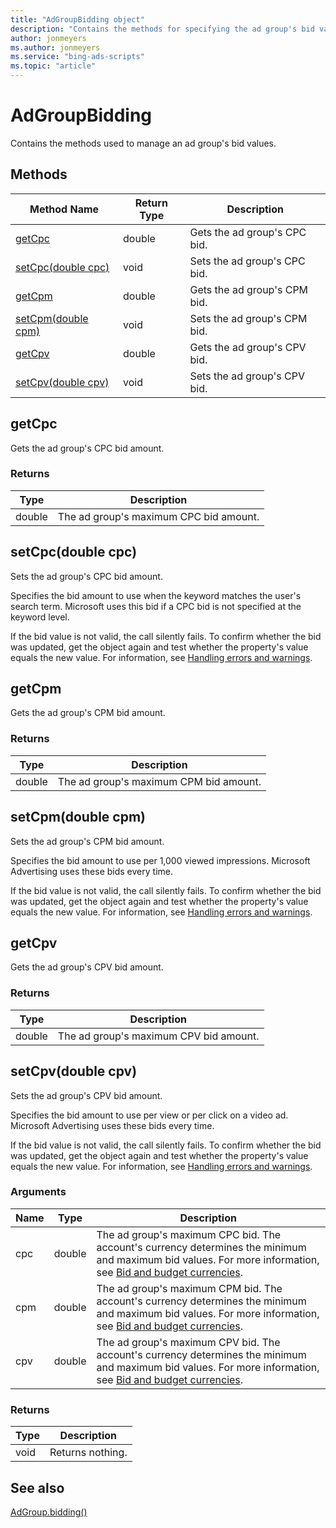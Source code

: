 ```yaml
---
title: "AdGroupBidding object"
description: "Contains the methods for specifying the ad group's bid values."
author: jonmeyers
ms.author: jonmeyers
ms.service: "bing-ads-scripts"
ms.topic: "article"
---
```


# AdGroupBidding

Contains the methods used to manage an ad group's bid values.

## Methods
|Method Name|Return Type|Description|
|-|-|-
[getCpc](#getcpc)|double|Gets the ad group's CPC bid.
[setCpc(double cpc)](#setcpc-double-cpc-)|void|Sets the ad group's CPC bid.
[getCpm](#getcpm)|double|Gets the ad group's CPM bid.
[setCpm(double cpm)](#setcpm-double-cpm-)|void|Sets the ad group's CPM bid.
[getCpv](#getcpv)|double|Gets the ad group's CPV bid.
[setCpv(double cpv)](#setcpv-double-cpv-)|void|Sets the ad group's CPV bid.


## <a name="getcpc"></a>getCpc
Gets the ad group's CPC bid amount. 

### Returns
|Type|Description|
|-|-
double|The ad group's maximum CPC bid amount.

## <a name="setcpc-double-cpc-"></a>setCpc(double cpc)
Sets the ad group's CPC bid amount. 

Specifies the bid amount to use when the keyword matches the user's search term. Microsoft uses this bid if a CPC bid is not specified at the keyword level.

If the bid value is not valid, the call silently fails. To confirm whether the bid was updated, get the object again and test whether the property's value equals the new value. For information, see [Handling errors and warnings](../concepts/errors-and-warnings.md).


## <a name="getcpm"></a>getCpm
Gets the ad group's CPM bid amount. 

### Returns
|Type|Description|
|-|-
double|The ad group's maximum CPM bid amount.

## <a name="setcpm-double-cpm-"></a>setCpm(double cpm)
Sets the ad group's CPM bid amount. 

Specifies the bid amount to use per 1,000 viewed impressions. Microsoft Advertising uses these bids every time.

If the bid value is not valid, the call silently fails. To confirm whether the bid was updated, get the object again and test whether the property's value equals the new value. For information, see [Handling errors and warnings](../concepts/errors-and-warnings.md).


## <a name="getcpv"></a>getCpv
Gets the ad group's CPV bid amount. 

### Returns
|Type|Description|
|-|-
double|The ad group's maximum CPV bid amount.

## <a name="setcpv-double-cpv-"></a>setCpv(double cpv)
Sets the ad group's CPV bid amount. 

Specifies the bid amount to use per view or per click on a video ad. Microsoft Advertising uses these bids every time.

If the bid value is not valid, the call silently fails. To confirm whether the bid was updated, get the object again and test whether the property's value equals the new value. For information, see [Handling errors and warnings](../concepts/errors-and-warnings.md).

### Arguments
|Name|Type|Description|
|-|-|-
cpc|double|The ad group's maximum CPC bid. The account's currency determines the minimum and maximum bid values. For more information, see [Bid and budget currencies](/advertising/guides/currencies#bidandbudget).
cpm|double|The ad group's maximum CPM bid. The account's currency determines the minimum and maximum bid values. For more information, see [Bid and budget currencies](/advertising/guides/currencies#bidandbudget).
cpv|double|The ad group's maximum CPV bid. The account's currency determines the minimum and maximum bid values. For more information, see [Bid and budget currencies](/advertising/guides/currencies#bidandbudget).

### Returns
|Type|Description|
|-|-
void|Returns nothing.


## See also

[AdGroup.bidding()](AdGroup.md#bidding)
